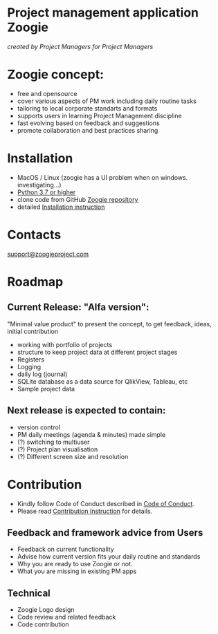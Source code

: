 # Project management application **Zoogie**
*created by Project Managers for Project Managers*

# Zoogie concept:
* free and opensource
* cover various aspects of PM work including daily routine tasks
* tailoring to local corporate standarts and formats
* supports users in learning Project Management discipline
* fast evolving based on feedback and suggestions 
* promote collaboration and best practices sharing



# Installation
* MacOS / Linux   (zoogie has a UI problem when on windows. investigating...)
* [Python 3.7 or higher](https://www.python.org)
* clone code from GitHub [Zoogie repository](https://github.com/avklepikov/zoogie.git)
* detailed [Installation instruction](INSTALLATION.md)


# Contacts
support@zoogieproject.com


# Roadmap
## Current Release: "Alfa version":
"Minimal value product" to present the concept, to get feedback, ideas, initial contribution 
* working with portfolio of projects
* structure to keep project data at different project stages
* Registers
* Logging  
* daily log (journal)
* SQLite database as a data source for QlikView, Tableau, etc
* Sample project data


## Next release is expected to contain:
* version control
* PM daily meetings (agenda & minutes) made simple 
* (?) switching to multiuser
* (?) Project plan visualisation 
* (?) Different screen size and resolution


# Contribution

* Kindly follow Code of Conduct described in [Code of Conduct](CODE_OF_CONDUCT.md).
* Please read [Contribution Instruction](CONTRIBUTION.md) for details.

## Feedback and framework advice from Users
* Feedback on current functionality
* Advise how current version fits your daily routine and standards
* Why you are ready to use Zoogie or not.
* What you are missing in existing PM apps

## Technical 
* Zoogie Logo design
* Code review and related feedback
* Code contribution


